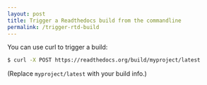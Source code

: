 ```yaml
---
layout: post
title: Trigger a Readthedocs build from the commandline
permalink: /trigger-rtd-build
---
```

You can use curl to trigger a build:

```sh
$ curl -X POST https://readthedocs.org/build/myproject/latest
```

(Replace `myproject/latest` with your build info.)
